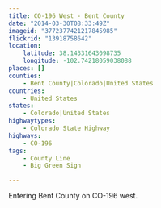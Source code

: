 ```yaml
---
title: CO-196 West - Bent County
date: "2014-03-30T08:33:49Z"
imageid: "3772377421217845985"
flickrid: "13918758642"
location:
    latitude: 38.14331643098735
    longitude: -102.74218059038088
places: []
counties:
    - Bent County|Colorado|United States
countries:
    - United States
states:
    - Colorado|United States
highwaytypes:
    - Colorado State Highway
highways:
    - CO-196
tags:
    - County Line
    - Big Green Sign

---
```

Entering Bent County on CO-196 west.